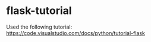 # flask-tutorial
Used the following tutorial: https://code.visualstudio.com/docs/python/tutorial-flask
